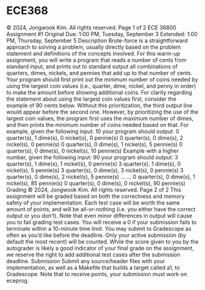 # ECE368
© 2024, Jongwook Kim. All rights reserved.
Page 1 of 2
ECE 36800 Assignment #1
Original Due: 1:00 PM, Tuesday, September 3
Extended: 1:00 PM, Thursday, September 5
Description
Brute-force is a straightforward approach to solving a problem, usually directly based on the problem statement
and definitions of the concepts involved. For this warm-up assignment, you will write a program that reads a
number of cents from standard input, and prints out to standard output all combinations of quarters, dimes, nickels,
and pennies that add up to that number of cents. Your program should first print out the minimum number of
coins needed by using the largest coin values (i.e., quarter, dime, nickel, and penny in order) to make the amount
before showing additional coins.
For clarity regarding the statement about using the largest coin values first, consider the example of 90 cents
below. Without this prioritization, the third output line would appear before the second one. However, by
prioritizing the use of the largest coin values, the program first uses the maximum number of dimes, and then
prints the minimum number of coins needed based on that.
For example, given the following input:
10
your program should output:
0 quarter(s), 1 dime(s), 0 nickel(s), 0 pennie(s)
0 quarter(s), 0 dime(s), 2 nickel(s), 0 pennie(s)
0 quarter(s), 0 dime(s), 1 nickel(s), 5 pennie(s)
0 quarter(s), 0 dime(s), 0 nickel(s), 10 pennie(s)
Example with a higher number, given the following input:
90
your program should output:
3 quarter(s), 1 dime(s), 1 nickel(s), 0 pennie(s)
3 quarter(s), 1 dime(s), 0 nickel(s), 5 pennie(s)
3 quarter(s), 0 dime(s), 3 nickel(s), 0 pennie(s)
3 quarter(s), 0 dime(s), 2 nickel(s), 5 pennie(s)
...
...
0 quarter(s), 0 dime(s), 1 nickel(s), 85 pennie(s)
0 quarter(s), 0 dime(s), 0 nickel(s), 90 pennie(s)
Grading
© 2024, Jongwook Kim. All rights reserved.
Page 2 of 2
This assignment will be graded based on both the correctness and memory safety of your implementation. Each
test case will be worth the same amount of points, and will be all-or-nothing (i.e. you either have the correct
output or you don’t). Note that even minor differences in output will cause you to fail grading test cases. You
will receive a 0 if your submission fails to terminate within a 10-minute time limit.
You may submit to Gradescope as often as you’d like before the deadline. Only your active submission (by
default the most recent) will be counted. While the score given to you by the autograder is likely a good
indicator of your final grade on the assignment, we reserve the right to add additional test cases after the
submission deadline.
Submission
Submit any source/header files with your implementation, as well as a Makefile that builds a target called a1, to
Gradescope. Note that to receive points, your submission must work on eceprog.
